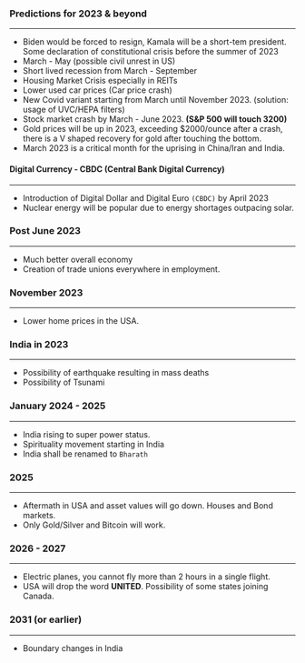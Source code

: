 ### Predictions for 2023 & beyond ###
---
* Biden would be forced to resign, Kamala will be a short-tem president. Some declaration of constitutional crisis before the summer of 2023
* March - May (possible civil unrest in US)
* Short lived recession from March - September
* Housing Market Crisis especially in REITs
* Lower used car prices (Car price crash)
* New Covid variant starting from March until November 2023. (solution: usage of UVC/HEPA filters)
* Stock market crash by March - June 2023. **(S&P 500 will touch 3200)**
* Gold prices will be up in 2023, exceeding $2000/ounce after a crash, there is a V shaped recovery for gold after touching the bottom. 
* March 2023 is a critical month for the uprising in China/Iran and India.

#### Digital Currency - CBDC (Central Bank Digital Currency) ####
---

* Introduction of Digital Dollar and Digital Euro `(CBDC)` by April 2023
* Nuclear energy will be popular due to energy shortages outpacing solar.

### Post June 2023 ###
---

* Much better overall economy
* Creation of trade unions everywhere in employment.

### November 2023 ###
---

* Lower home prices in the USA.

### India in 2023 ###
---

* Possibility of earthquake resulting in mass deaths
* Possibility of Tsunami


### January 2024 - 2025 ###
---

* India rising to super power status.
* Spirituality movement starting in India
* India shall be renamed to `Bharath`


### 2025 ###
---

* Aftermath in USA and asset values will go down. Houses and Bond markets.
* Only Gold/Silver and Bitcoin will work.

### 2026 - 2027 ###
---
* Electric planes, you cannot fly more than 2 hours in a single flight.
* USA will drop the word **UNITED**. Possibility of some states joining Canada.

### 2031 (or earlier) ###
---
* Boundary changes in India



